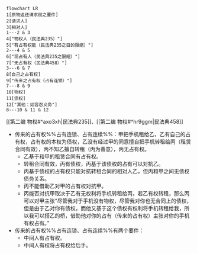 ```mermaid
flowchart LR
1[原物返还请求权之要件]
2[请求人]
3[相对人]
1---2 & 3
4["物权人（民法典235）"]
5["有占有权能（民法典235之目的限缩）"]
2---4 & 5
6["现占有人（民法典235之限缩）"]
7["无占有权（民法典458）"]
3---6 & 7
8[自己之占有权]
9["传来之占有权（占有连锁）"]
7---8 & 9
10[物权]
11[债权]
12["其他：如容忍义务"]
8---10 & 11 & 12
```
[[第二编 物权#^axo3xh|民法典235]]、[[第二编 物权#^hr9ggm|民法典458]]
- 传来的占有权%%占有连锁、占有连续%%：甲把手机租给乙，乙有自己的占有权，占有权的本权为债权，乙没有经过甲的同意擅自把手机转租给丙（租赁合同有效），丙不知乙擅自转租（丙为善意），丙无占有权。
	- 乙基于和甲的租赁合同有占有权。
	- 转租合同有效，丙有债权，丙基于该债权的占有可以对抗乙。
	- 丙基于债权的占有权只能对抗转租合同的相对人乙，但丙和甲之间无债权债务关系。
	- 丙不能借助乙对甲的占有权对抗甲。
	- 丙能否对抗甲取决于乙有无权利将手机转租给丙，若乙有权转租，那么丙可以对甲主张“尽管我对于手机没有物权，尽管我对你也无合同上的债权，但是由于乙对你有债权，而他又基于这个债权有权利将手机转租给我，所以我可以搭乙的桥，借助他对你的占有（传来的占有权）主张对你的手机有权占有。”
- 传来的占有权%%占有连锁、占有连续%%有两个要件：
	- 中间人有占有权。
	- 中间人有权将占有权给后手。